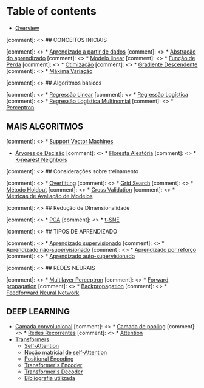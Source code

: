 # Table of contents

* [Overview](README.md)

[comment]: <> ## CONCEITOS INICIAIS

[comment]: <> * [Aprendizado a partir de dados](conceitos-iniciais/aprendizado-a-partir-de-dados/README.md)
[comment]: <> * [Abstração do aprendizado](conceitos-iniciais/aprendizado-a-partir-de-dados/abstracao-do-aprendizado.md)
[comment]: <> * [Modelo linear](conceitos-iniciais/modelo-linear.md)
[comment]: <> * [Função de Perda](conceitos-iniciais/funcao-de-perda/README.md)
[comment]: <> * [Otimização](conceitos-iniciais/funcao-de-perda/otimizacao.md)
[comment]: <> * [Gradiente Descendente](conceitos-iniciais/funcao-de-perda/gradiente-descendente.md)
[comment]: <> * [Máxima Variação](conceitos-iniciais/funcao-de-perda/maxima-variacao.md)

[comment]: <> ## Algoritmos básicos

[comment]: <> * [Regressão Linear](algoritmos-basicos/regressao-linear.md)
[comment]: <> * [Regressão Logística](algoritmos-basicos/regressao-logistica.md)
[comment]: <> * [Regressão Logística Multinomial](algoritmos-basicos/regressao-logistica-multinomial.md)
[comment]: <> * [Perceptron](algoritmos-basicos/perceptron.md)

## MAIS ALGORITMOS

[comment]: <> * [Support Vector Machines](mais-algoritmos/support-vector-machines.md)
* [Árvores de Decisão](mais-algoritmos/arvores-de-decisao.md)
[comment]: <> * [Floresta Aleatória](mais-algoritmos/floresta-aleatoria.md)
[comment]: <> * [K-nearest Neighbors](mais-algoritmos/k-nearest-neighbors.md)

[comment]: <> ## Considerações sobre treinamento

[comment]: <> * [Overfitting](consideracoes-sobre-treinamento/overfitting.md)
[comment]: <> * [Grid Search](consideracoes-sobre-treinamento/grid-search.md)
[comment]: <> * [Método Holdout](consideracoes-sobre-treinamento/metodo-holdout.md)
[comment]: <> * [Cross Validation](consideracoes-sobre-treinamento/cross-validation.md)
[comment]: <> * [Métricas de Avaliação de Modelos](consideracoes-sobre-treinamento/metricas-de-avaliacao-de-modelos.md)

[comment]: <> ## Redução de DImensionalidade

[comment]: <> * [PCA](reducao-de-dimensionalidade/pca.md)
[comment]: <> * [t-SNE](reducao-de-dimensionalidade/t-sne.md)

[comment]: <> ## TIPOS DE APRENDIZADO

[comment]: <> * [Aprendizado supervisionado](tipos-de-aprendizado/aprendizado-supervisionado.md)
[comment]: <> * [Aprendizado não-supervisionado](tipos-de-aprendizado/aprendizado-nao-supervisionado.md)
[comment]: <> * [Aprendizado por reforço](tipos-de-aprendizado/aprendizado-por-reforco.md)
[comment]: <> * [Aprendizado auto-supervisionado](tipos-de-aprendizado/aprendizado-auto-supervisionado.md)

[comment]: <> ## REDES NEURAIS

[comment]: <> * [Multilayer Perceptron](redes-neurais/multilayer-perceptron.md)
[comment]: <> * [Forward propagation](redes-neurais/forward-propagation.md)
[comment]: <> * [Backpropagation](redes-neurais/backpropagation.md)
[comment]: <> * [Feedforward Neural Network](redes-neurais/feedforward-neural-network.md)

## DEEP LEARNING

* [Camada convolucional](deep-learning/redes-convolucionais/camada-convolucional.md)
[comment]: <> * [Camada de pooling](deep-learning/redes-convolucionais/camada-de-pooling.md)
[comment]: <> * [Redes Recorrentes](deep-learning/redes-recorrentes/README.md)
[comment]: <> * [Attention](deep-learning/redes-recorrentes/attention.md)
* [Transformers](deep-learning/transformers/README.md)
  * [Self-Attention](deep-learning/transformers/self-attention.md)
  * [Noção matricial de self-Attention](deep-learning/transformers/self-attention-matricial.md)
  * [Positional Encoding](deep-learning/transformers/positional-encoding.md)
  * [Transformer's Encoder](deep-learning/transformers/transformer's-encoder.md)
  * [Transformer's Decoder](deep-learning/transformers/transformer's-decoder.md)
  * [Bibliografia utilizada](deep-learning/transformers/Bibliografia.md)

